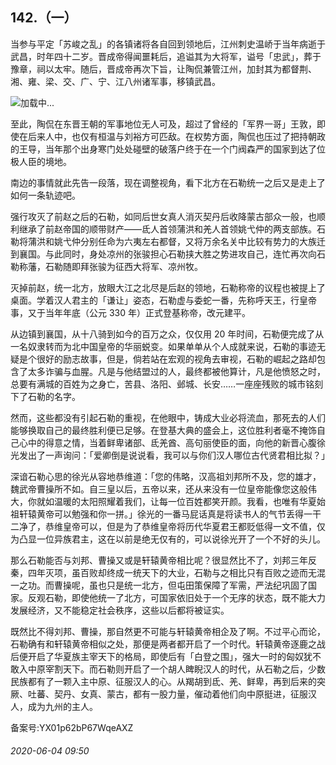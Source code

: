 ## 142.（一）
当参与平定「苏峻之乱」的各镇诸将各自回到领地后，江州刺史温峤于当年病逝于武昌，时年四十二岁。晋成帝得闻噩耗后，追谥其为大将军，谥号「忠武」，葬于豫章，祠以太牢。随后，晋成帝再次下旨，让陶侃兼管江州，加封其为都督荆、湘、雍、梁、交、广、宁、江八州诸军事，移镇武昌。



![](https://pic1.zhimg.com/v2-ada8be3209f5b9896cc4c40b317d0113.webp)加载中...

至此，陶侃在东晋王朝的军事地位无人可及，超过了曾经的「军界一哥」王敦，即使在后来人中，也仅有桓温与刘裕方可匹敌。在权势方面，陶侃也压过了把持朝政的王导，当年那个出身寒门处处碰壁的破落户终于在一个门阀森严的国家到达了位极人臣的境地。



南边的事情就此先告一段落，现在调整视角，看下北方在石勒统一之后又是走上了如何一条轨迹吧。



强行攻灭了前赵之后的石勒，如同后世女真人消灭契丹后收降蒙古部众一般，也顺利继承了前赵帝国的顺带财产——氐人首领蒲洪和羌人首领姚弋仲的两支部族。石勒将蒲洪和姚弋仲分别任命为六夷左右都督，又将万余名关中比较有势力的大族迁到襄国。与此同时，身处凉州的张骏担心石勒挟大胜之势进攻自己，连忙再次向石勒称藩，石勒随即拜张骏为征西大将军、凉州牧。



灭掉前赵，统一北方，放眼大江之北尽是后赵的领地，石勒称帝的议程也被提上了桌面。学着汉人君主的「谦让」姿态，石勒虚与委蛇一番，先称呼天王，行皇帝事，又于当年年底（公元 330 年）正式登基称帝，改元建平。



从边镇到襄国，从十八骑到如今的百万之众，仅仅用 20 年时间，石勒便完成了从一名奴隶转而为北中国皇帝的华丽蜕变。如果单单从个人成就来说，石勒的事迹无疑是个很好的励志故事，但是，倘若站在宏观的视角去审视，石勒的崛起之路却包含了太多诈骗与血腥。凡是与他结盟过的人，最终都被他算计，凡是他愤怒之时，总要有满城的百姓为之身亡，苦县、洛阳、邺城、长安……一座座残败的城市铭刻下了石勒的名字。



然而，这些都没有引起石勒的重视，在他眼中，铸成大业必将流血，那死去的人们能够换取自己的最终胜利便已足够。在登基大典的盛会上，这位胜利者毫不掩饰自己心中的得意之情，当着鲜卑诸部、氐羌酋、高句丽使臣的面，向他的新晋心腹徐光发出了一声询问：「爱卿倒是说说看，我可以与你们汉人哪位古代贤君相比拟？」



深谙石勒心思的徐光从容地恭维道：「您的伟略，汉高祖刘邦所不及，您的雄才，魏武帝曹操所不如。自三皇以后，五帝以来，还从来没有一位皇帝能像您这般伟大，你就如温暖的太阳照耀着我们，让每一位百姓都笑开颜。我看，也唯有华夏始祖轩辕黄帝可以勉强和你一拼。」徐光的一番马屁话真是将读书人的气节丢得一干二净了，恭维皇帝可以，但是为了恭维皇帝将历代华夏君王都贬低得一文不值，仅为凸显一位异族君主，这在以前是绝无仅有的，可以说徐光开了一个不好的头儿。



那么石勒能否与刘邦、曹操又或是轩辕黄帝相比呢？很显然比不了，刘邦三年反秦，四年灭项，虽百败却终成一统天下的大业，石勒与之相比只有百败之迹而无混一之功。而曹操呢，虽也只是统一北方，但屯田策保障了军需，严法纪巩固了国家。反观石勒，即使他统一了北方，可国家依旧处于一个无序的状态，既不能大力发展经济，又不能稳定社会秩序，这些以后都将被证实。



既然比不得刘邦、曹操，那自然更不可能与轩辕黄帝相企及了啊。不过平心而论，石勒确有和轩辕黄帝相似之处，那便是两者都开启了一个时代。轩辕黄帝逐鹿之战后便开启了华夏族主宰天下的格局，即使后有「白登之围」，强大一时的匈奴犹不敢入中原宰割天下。而石勒则开启了一个胡人睥睨汉人的时代，从石勒之后，少数民族都有了一颗入主中原、征服汉人的心。从羯胡到氐、羌、鲜卑，再到后来的突厥、吐蕃、契丹、女真、蒙古，都有一股力量，催动着他们向中原挺进，征服汉人，成为九州的主人。



备案号:YX01p62bP67WqeAXZ


###### 2020-06-04 09:50
